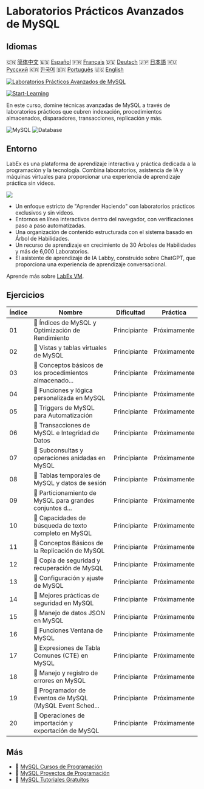 # Laboratorios Prácticos Avanzados de MySQL

## Idiomas

🇨🇳 [简体中文](README_zh.md) 🇪🇸 [Español](README_es.md) 🇫🇷 [Français](README_fr.md) 🇩🇪 [Deutsch](README_de.md) 🇯🇵 [日本語](README_ja.md) 🇷🇺 [Русский](README_ru.md) 🇰🇷 [한국어](README_ko.md) 🇧🇷 [Português](README_pt.md) 🇺🇸 [English](README.md) 

[![Laboratorios Prácticos Avanzados de MySQL](https://cover-creator.labex.io/advanced-mysql-practical-labs.png?lang=es)](https://labex.io/es/courses/advanced-mysql-practical-labs)

[![Start-Learning](https://img.shields.io/badge/Start-Learning-whitesmoke?style=for-the-badge)](https://labex.io/es/courses/advanced-mysql-practical-labs)

En este curso, domine técnicas avanzadas de MySQL a través de laboratorios prácticos que cubren indexación, procedimientos almacenados, disparadores, transacciones, replicación y más.

![MySQL](https://img.shields.io/badge/MySQL-whitesmoke?style=for-the-badge&logo=mysql)
![Database](https://img.shields.io/badge/Database-whitesmoke?style=for-the-badge&logo=database)


## Entorno

LabEx es una plataforma de aprendizaje interactiva y práctica dedicada a la programación y la tecnología. Combina laboratorios, asistencia de IA y máquinas virtuales para proporcionar una experiencia de aprendizaje práctica sin videos.

![](https://tutorial-screenshot.getvm.io/images/vm-1725247253.png)

- Un enfoque estricto de "Aprender Haciendo" con laboratorios prácticos exclusivos y sin videos.
- Entornos en línea interactivos dentro del navegador, con verificaciones paso a paso automatizadas.
- Una organización de contenido estructurada con el sistema basado en Árbol de Habilidades.
- Un recurso de aprendizaje en crecimiento de 30 Árboles de Habilidades y más de 6,000 Laboratorios.
- El asistente de aprendizaje de IA Labby, construido sobre ChatGPT, que proporciona una experiencia de aprendizaje conversacional.

Aprende más sobre [LabEx VM](https://support.labex.io/using-labex/virtual-machine).

## Ejercicios

|   Índice | Nombre                                                   | Dificultad   | Práctica     |
|----------|----------------------------------------------------------|--------------|--------------|
|       01 | 📖 Índices de MySQL y Optimización de Rendimiento        | Principiante | Próximamente |
|       02 | 📖 Vistas y tablas virtuales de MySQL                    | Principiante | Próximamente |
|       03 | 📖 Conceptos básicos de los procedimientos almacenado... | Principiante | Próximamente |
|       04 | 📖 Funciones y lógica personalizada en MySQL             | Principiante | Próximamente |
|       05 | 📖 Triggers de MySQL para Automatización                 | Principiante | Próximamente |
|       06 | 📖 Transacciones de MySQL e Integridad de Datos          | Principiante | Próximamente |
|       07 | 📖 Subconsultas y operaciones anidadas en MySQL          | Principiante | Próximamente |
|       08 | 📖 Tablas temporales de MySQL y datos de sesión          | Principiante | Próximamente |
|       09 | 📖 Particionamiento de MySQL para grandes conjuntos d... | Principiante | Próximamente |
|       10 | 📖 Capacidades de búsqueda de texto completo en MySQL    | Principiante | Próximamente |
|       11 | 📖 Conceptos Básicos de la Replicación de MySQL          | Principiante | Próximamente |
|       12 | 📖 Copia de seguridad y recuperación de MySQL            | Principiante | Próximamente |
|       13 | 📖 Configuración y ajuste de MySQL                       | Principiante | Próximamente |
|       14 | 📖 Mejores prácticas de seguridad en MySQL               | Principiante | Próximamente |
|       15 | 📖 Manejo de datos JSON en MySQL                         | Principiante | Próximamente |
|       16 | 📖 Funciones Ventana de MySQL                            | Principiante | Próximamente |
|       17 | 📖 Expresiones de Tabla Comunes (CTE) en MySQL           | Principiante | Próximamente |
|       18 | 📖 Manejo y registro de errores en MySQL                 | Principiante | Próximamente |
|       19 | 📖 Programador de Eventos de MySQL (MySQL Event Sched... | Principiante | Próximamente |
|       20 | 📖 Operaciones de importación y exportación de MySQL     | Principiante | Próximamente |

## Más

- 🔗 [MySQL Cursos de Programación](https://github.com/labex-labs/awesome-programming-courses)
- 🔗 [MySQL Proyectos de Programación](https://github.com/labex-labs/awesome-programming-projects)
- 🔗 [MySQL Tutoriales Gratuitos](https://github.com/labex-labs/mysql-free-tutorials)

